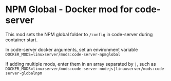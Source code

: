 # NPM Global - Docker mod for code-server

This mod sets the NPM global folder to `/config` in code-server during container start.

In code-server docker arguments, set an environment variable `DOCKER_MODS=linuxserver/mods:code-server-npmglobal`

If adding multiple mods, enter them in an array separated by `|`, such as `DOCKER_MODS=linuxserver/mods:code-server-nodejs|linuxserver/mods:code-server-globalnpm`